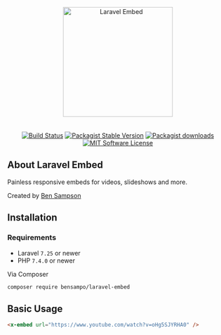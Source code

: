 <p align="center"><img src="https://github.com/BenSampo/laravel-embed/raw/master/branding/logo.svg?sanitize=true" alt="Laravel Embed" width="250" style="margin-bottom: 20px"></p>
<p align="center">
<a href="https://travis-ci.org/BenSampo/laravel-embed"><img src="https://travis-ci.org/BenSampo/laravel-embed.svg?branch=master" alt="Build Status"></a>
<a href="https://packagist.org/packages/bensampo/laravel-embed"><img src="https://img.shields.io/packagist/v/bensampo/laravel-embed.svg?style=flat-square&label=stable" alt="Packagist Stable Version"></a>
<a href="https://packagist.org/packages/bensampo/laravel-embed"><img src="https://img.shields.io/packagist/dt/bensampo/laravel-embed.svg?style=flat-square" alt="Packagist downloads"></a>
<a href="LICENSE.md"><img src="https://img.shields.io/badge/license-MIT-blue.svg?style=flat-square" alt="MIT Software License"></a>
</p>

## About Laravel Embed

Painless responsive embeds for videos, slideshows and more.

Created by [Ben Sampson](https://sampo.co.uk)

## Installation

### Requirements

- Laravel `7.25` or newer  
- PHP `7.4.0` or newer

Via Composer

```bash
composer require bensampo/laravel-embed
```

## Basic Usage

```html
<x-embed url="https://www.youtube.com/watch?v=oHg5SJYRHA0" />
```